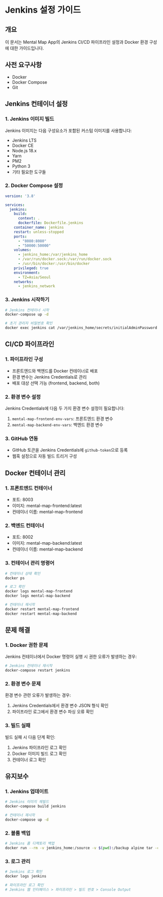# Jenkins 설정 가이드

## 개요
이 문서는 Mental Map App의 Jenkins CI/CD 파이프라인 설정과 Docker 환경 구성에 대한 가이드입니다.

## 사전 요구사항
- Docker
- Docker Compose
- Git

## Jenkins 컨테이너 설정

### 1. Jenkins 이미지 빌드
Jenkins 이미지는 다음 구성요소가 포함된 커스텀 이미지를 사용합니다:
- Jenkins LTS
- Docker CE
- Node.js 18.x
- Yarn
- PM2
- Python 3
- 기타 필요한 도구들

### 2. Docker Compose 설정
```yaml
version: '3.8'

services:
  jenkins:
    build:
      context: .
      dockerfile: Dockerfile.jenkins
    container_name: jenkins
    restart: unless-stopped
    ports:
      - "8080:8080"
      - "50000:50000"
    volumes:
      - jenkins_home:/var/jenkins_home
      - /var/run/docker.sock:/var/run/docker.sock
      - /usr/bin/docker:/usr/bin/docker
    privileged: true
    environment:
      - TZ=Asia/Seoul
    networks:
      - jenkins_network
```

### 3. Jenkins 시작하기
```bash
# Jenkins 컨테이너 시작
docker-compose up -d

# 초기 관리자 비밀번호 확인
docker exec jenkins cat /var/jenkins_home/secrets/initialAdminPassword
```

## CI/CD 파이프라인

### 1. 파이프라인 구성
- 프론트엔드와 백엔드를 Docker 컨테이너로 배포
- 환경 변수는 Jenkins Credentials로 관리
- 배포 대상 선택 가능 (frontend, backend, both)

### 2. 환경 변수 설정
Jenkins Credentials에 다음 두 가지 환경 변수 설정이 필요합니다:
1. `mental-map-frontend-env-vars`: 프론트엔드 환경 변수
2. `mental-map-backend-env-vars`: 백엔드 환경 변수

### 3. GitHub 연동
- GitHub 토큰을 Jenkins Credentials에 `github-token`으로 등록
- 웹훅 설정으로 자동 빌드 트리거 구성

## Docker 컨테이너 관리

### 1. 프론트엔드 컨테이너
- 포트: 8003
- 이미지: mental-map-frontend:latest
- 컨테이너 이름: mental-map-frontend

### 2. 백엔드 컨테이너
- 포트: 8002
- 이미지: mental-map-backend:latest
- 컨테이너 이름: mental-map-backend

### 3. 컨테이너 관리 명령어
```bash
# 컨테이너 상태 확인
docker ps

# 로그 확인
docker logs mental-map-frontend
docker logs mental-map-backend

# 컨테이너 재시작
docker restart mental-map-frontend
docker restart mental-map-backend
```

## 문제 해결

### 1. Docker 권한 문제
Jenkins 컨테이너에서 Docker 명령어 실행 시 권한 오류가 발생하는 경우:
```bash
# Jenkins 컨테이너 재시작
docker-compose restart jenkins
```

### 2. 환경 변수 문제
환경 변수 관련 오류가 발생하는 경우:
1. Jenkins Credentials에서 환경 변수 JSON 형식 확인
2. 파이프라인 로그에서 환경 변수 파싱 오류 확인

### 3. 빌드 실패
빌드 실패 시 다음 단계 확인:
1. Jenkins 파이프라인 로그 확인
2. Docker 이미지 빌드 로그 확인
3. 컨테이너 로그 확인

## 유지보수

### 1. Jenkins 업데이트
```bash
# Jenkins 이미지 재빌드
docker-compose build jenkins

# 컨테이너 재시작
docker-compose up -d
```

### 2. 볼륨 백업
```bash
# Jenkins 홈 디렉토리 백업
docker run --rm -v jenkins_home:/source -v $(pwd):/backup alpine tar -czf /backup/jenkins_home.tar.gz -C /source .
```

### 3. 로그 관리
```bash
# Jenkins 로그 확인
docker logs jenkins

# 파이프라인 로그 확인
# Jenkins 웹 인터페이스 > 파이프라인 > 빌드 번호 > Console Output
``` 